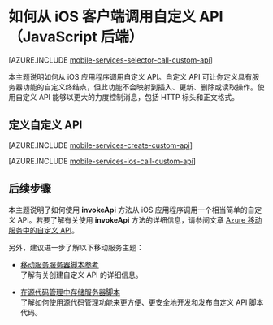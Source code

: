 <properties
	pageTitle="如何从 iOS 客户端调用自定义 API"
	description="了解如何定义自定义 API，然后从使用 Azure 移动服务的 iOS 应用程序调用它。"
	services="mobile-services"
	documentationCenter="ios"
	authors="krisragh"
	writer="krisragh"
	manager="dwrede"
	editor=""/>

<tags
	ms.service="mobile-services"
	ms.date="06/04/2015"
	wacn.date="10/22/2015"/>

#  如何从 iOS 客户端调用自定义 API（JavaScript 后端）

[AZURE.INCLUDE [mobile-services-selector-call-custom-api](../includes/mobile-services-selector-call-custom-api.md)]

本主题说明如何从 iOS 应用程序调用自定义 API。自定义 API 可让你定义具有服务器功能的自定义终结点，但此功能不会映射到插入、更新、删除或读取操作。使用自定义 API 能够以更大的力度控制消息，包括 HTTP 标头和正文格式。

##  <a name="define-custom-api"></a>定义自定义 API

[AZURE.INCLUDE [mobile-services-create-custom-api](../includes/mobile-services-create-custom-api.md)]

[AZURE.INCLUDE [mobile-services-ios-call-custom-api](../includes/mobile-services-ios-call-custom-api.md)]

##  后续步骤

本主题说明了如何使用 **invokeApi** 方法从 iOS 应用程序调用一个相当简单的自定义 API。若要了解有关使用 **invokeApi** 方法的详细信息，请参阅文章 [Azure 移动服务中的自定义 API](http://blogs.msdn.com/b/carlosfigueira/archive/2013/06/19/custom-api-in-azure-mobile-services-client-sdks.aspx)。

另外，建议进一步了解以下移动服务主题：

* [移动服务服务器脚本参考]<br/>了解有关创建自定义 API 的详细信息。

* [在源代码管理中存储服务器脚本]<br/>了解如何使用源代码管理功能来更方便、更安全地开发和发布自定义 API 脚本代码。

<!-- Anchors. -->

[Define the custom API]: #define-custom-api
[Update the app to call the custom API]: #update-app
[Test the app]: #test-app
[Next Steps]: #next-steps

<!-- URLs. -->

[Windows Push Notifications & Live Connect]: http://go.microsoft.com/fwlink/?LinkID=257677
[移动服务服务器脚本参考]: /documentation/articles/mobile-services-how-to-use-server-scripts
[My Apps dashboard]: http://go.microsoft.com/fwlink/?LinkId=262039
[Get started with Mobile Services]: /documentation/articles/mobile-services-ios-get-started
[Get started with data]: /documentation/articles/mobile-services-ios-get-started-data
[Get started with authentication]: /documentation/articles/mobile-services-ios-get-started-users
[Get started with push notifications]: /documentation/articles/mobile-services-ios-get-started-push
[Get started with push notifications]: /documentation/articles/mobile-services-ios-get-started-push
[在源代码管理中存储服务器脚本]: /documentation/articles/mobile-services-store-scripts-source-control
 

<!---HONumber=74-->
